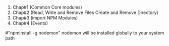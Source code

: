 1. Chap#1  (Common Core modules)
2. Chap#2 (Read, Write and Remove Files Create and Remove Directory)
3. Chap#3 (import NPM Modules)
4. Chap#4 (Events)

#"npminstall -g nodemon"
nodemon will be installed globally to your system path